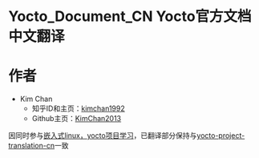 # Yocto_Document_CN Yocto官方文档中文翻译

# 作者
- Kim Chan
    - 知乎ID和主页：[kimchan1992](https://www.zhihu.com/people/kimchan1992)     
    - Github主页：[KimChan2013](https://github.com/KimChan2013)


因同时参与[嵌入式linux，yocto项目学习](https://zhuanlan.zhihu.com/c_179434680)，已翻译部分保持与[yocto-project-translation-cn](https://github.com/KaiWu1101/yocto-project-translation-cn)一致